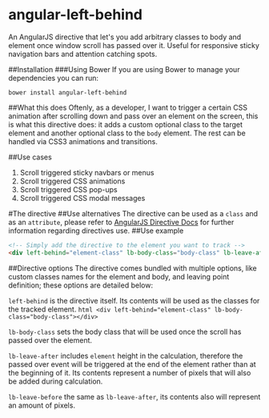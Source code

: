 # angular-left-behind

An AngularJS directive that let's you add arbitrary classes to body and element once window scroll has passed over it. Useful for responsive sticky navigation bars and attention catching spots.

##Installation
###Using Bower
If you are using Bower to manage your dependencies you can run:

`bower install angular-left-behind`

##What this does
Oftenly, as a developer, I want to trigger a certain CSS animation after scrolling down and pass over an element on the screen, this is what this directive does: it adds a custom optional class to the target element and another optional class to the `body` element. The rest can be handled via CSS3 animations and transitions.

##Use cases
1. Scroll triggered sticky navbars or menus
2. Scroll triggered CSS animations
3. Scroll triggered CSS pop-ups
4. Scroll triggered CSS modal messages

#The directive
##Use alternatives
The directive can be used as a `class` and as an `attribute`, please refer to [AngularJS Directive Docs](https://docs.angularjs.org/guide/directive) for further information regarding directives use.
##Use example
```html
<!-- Simply add the directive to the element you want to track -->
<div left-behind="element-class" lb-body-class="body-class" lb-leave-after="100px"></div>
```

##Directive options
The directive comes bundled with multiple options, like custom classes names for the element and body, and leaving point definition; these options are detailed below:

`left-behind` 
	is the directive itself. Its contents will be used as the classes for the tracked element.
	```html
		<div left-behind="element-class" lb-body-class="body-class"></div>
	```

`lb-body-class` sets the body class that will be used once the scroll has passed over the element.

`lb-leave-after` includes `element` height in the calculation, therefore the passed over event will be triggered at the end of the element rather than at the beginning of it. Its contents represent a number of pixels that will also be added during calculation.

`lb-leave-before` the same as `lb-leave-after`, its contents also will represent an amount of pixels.

